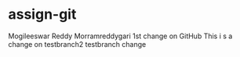 # assign-git
Mogileeswar Reddy Morramreddygari
1st change on GitHub
This i s a change on testbranch2
testbranch change

